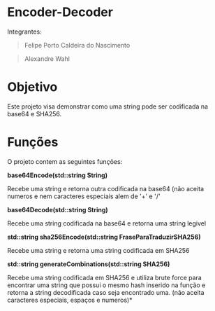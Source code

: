 # Encoder-Decoder
Integrantes:
>Felipe Porto Caldeira do Nascimento

>Alexandre Wahl

# Objetivo
Este projeto visa demonstrar como uma string pode ser codificada na base64 e SHA256. 

# Funções
O projeto contem as seguintes funções:

**base64Encode(std::string String)**

Recebe uma string e retorna outra codificada na base64 (não aceita numeros e nem caracteres especiais alem de '+' e '/'

**base64Decode(std::string String)**

Recebe uma string codificada na base64 e retorna uma string legivel

**std::string sha256Encode(std::string FraseParaTraduzirSHA256)**

Recebe uma string e retorna uma string codificada em SHA256

**std::string generateCombinations(std::string SHA256)**

Recebe uma string codificada em SHA256 e utiliza brute force para encontrar uma string que possui o mesmo hash inserido na função e retorna a string decodificada caso seja encontrado uma. (não aceita caracteres especiais, espaços e numeros)*
